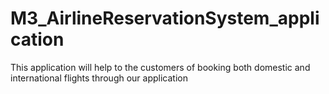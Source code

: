 # M3_AirlineReservationSystem_application
This application will help to the customers of booking both domestic and international flights through our application
